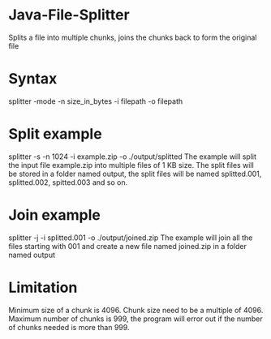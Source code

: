 # Java-File-Splitter
Splits a file into multiple chunks, joins the chunks back to form the original file

# Syntax
splitter -mode -n size_in_bytes -i filepath -o filepath

# Split example
splitter -s -n 1024 -i example.zip -o ./output/splitted
The example will split the input file example.zip into multiple files of 1 KB size.
The split files will be stored in a folder named output, the split files will be named
splitted.001, splitted.002, spitted.003 and so on.

# Join example
splitter -j -i splitted.001 -o ./output/joined.zip
The example will join all the files starting with 001 and create a new file named joined.zip in a folder named output

# Limitation
Minimum size of a chunk is 4096. Chunk size need to be a multiple of 4096. 
Maximum number of chunks is 999, the program will error out if the number of chunks needed is more than 999.
